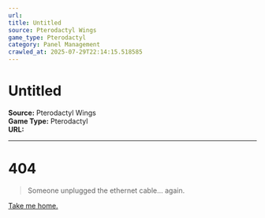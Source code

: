 ```yaml
---
url: 
title: Untitled
source: Pterodactyl Wings
game_type: Pterodactyl
category: Panel Management
crawled_at: 2025-07-29T22:14:15.518585
---
```


# Untitled

**Source:** Pterodactyl Wings  
**Game Type:** Pterodactyl  
**URL:** 

---

# 404

> Someone unplugged the ethernet cable... again.

[Take me home.](https://pterodactyl.io/)
